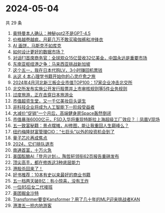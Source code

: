 # 2024-05-04

共 29 条

<!-- BEGIN 36KR -->
<!-- 最后更新时间 2024-05-04 14:01:22 +0800 -->
1. [奥特曼本人确认：神秘gpt2不是GPT-4.5](https://36kr.com/p/2759715893197824)
1. [价格越卷越疯，月薪几万不敢买瑜伽裤和冲锋衣](https://36kr.com/p/2758779907767296)
1. [AI 画饼，马斯克不如库克](https://36kr.com/p/2759809443658500)
1. [如何设计更好的数据市场？](https://36kr.com/p/2759520673315590)
1. [对话F1首席商务官：全球观众15亿营收32亿美金，中国永远是重要市场](https://36kr.com/p/2758701133363970)
1. [东南亚枢纽港之争：马来西亚挑战新加坡](https://36kr.com/p/2756612441996291)
1. [这个五一，我在日本代购LV，3小时赚回机票钱](https://36kr.com/p/2760046011268097)
1. [从这 4 本心理学书籍开始你的心灵疗愈之旅](https://36kr.com/p/2431179845882245)
1. [2024年4月河北新三板企业市值TOP100：17家企业冲击北交所](https://36kr.com/p/2757210161576965)
1. [北交所发布实施公开发行股票并上市审核规则等5件业务规则](https://36kr.com/p/2759855493069824)
1. [过度旅游，正在击穿日本旅游业](https://36kr.com/p/2759538032196616)
1. [市值超资生堂，又一千亿美妆巨头诞生](https://36kr.com/p/2760235200723972)
1. [非科技企业将成为人工智能下一阶段受益者](https://36kr.com/p/2759711505857536)
1. [大减价“促销”一个月后，高端健身房Space轰然倒闭](https://36kr.com/p/2760146511903753)
1. [市值暴涨6000亿元，FSD入华将重现特斯拉上海超级工厂效应？｜凤凰V现场](https://36kr.com/p/2759886346651398)
1. [五一致富秘籍：景点摆摊，AI修图，能让我重回人生巅峰么？](https://36kr.com/p/2758494971132680)
1. [纽约梅隆财富管理CIO：“七巨头”以外的投资机会到了](https://36kr.com/p/2758269439327233)
1. [量子芯片再成焦点](https://36kr.com/p/2758252053036036)
1. [2024，它们排队退市](https://36kr.com/p/2758164778203911)
1. [南通首富，十万火急](https://36kr.com/p/2758804217139844)
1. [美国酝酿AI「登月计划」，陶哲轩领衔62页报告重磅发布](https://36kr.com/p/2756925535828737)
1. [顶尖高手，都在修炼这3种底层能力](https://36kr.com/p/2750458363919368)
1. [港股杀回来了！](https://36kr.com/p/2758624917633798)
1. [好书推荐：10本有史以来最好的商业书籍](https://36kr.com/p/2436086316094080)
1. [五一档两天破8亿：有小惊喜，没有王炸](https://36kr.com/p/2759465338370817)
1. [一位85后女二代接班](https://36kr.com/p/2758498302688007)
1. [美团掘金沙特](https://36kr.com/p/2758467817962500)
1. [Transformer要变Kansformer？用了几十年的MLP迎来挑战者KAN](https://36kr.com/p/2758527609322496)
1. [港澳五一抢内地游客](https://36kr.com/p/2756978056149762)
<!-- END 36KR -->